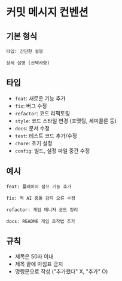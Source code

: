# 커밋 메시지 컨벤션

## 기본 형식
```
타입: 간단한 설명

상세 설명 (선택사항)
```

## 타입
- `feat`: 새로운 기능 추가
- `fix`: 버그 수정
- `refactor`: 코드 리팩토링
- `style`: 코드 스타일 변경 (포맷팅, 세미콜론 등)
- `docs`: 문서 수정
- `test`: 테스트 코드 추가/수정
- `chore`: 초기 설정
- `config`: 빌드, 설정 파일 중간 수정

## 예시
```
feat: 플레이어 점프 기능 추가

fix: 적 AI 충돌 감지 오류 수정

refactor: 게임 매니저 코드 정리

docs: README 게임 조작법 추가
```

## 규칙
- 제목은 50자 이내
- 제목 끝에 마침표 금지
- 명령문으로 작성 ("추가했다" X, "추가" O)

